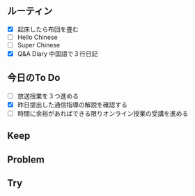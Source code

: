 ## ルーティン
- [x] 起床したら布団を畳む
- [ ] Hello Chinese
- [ ] Super Chinese
- [x] Q&A Diary 中国語で３行日記
## 今日のTo Do
- [ ] 放送授業を３つ進める
- [x] 昨日提出した通信指導の解説を確認する
- [ ] 時間に余裕があればできる限りオンライン授業の受講を進める
## Keep
## Problem
## Try
